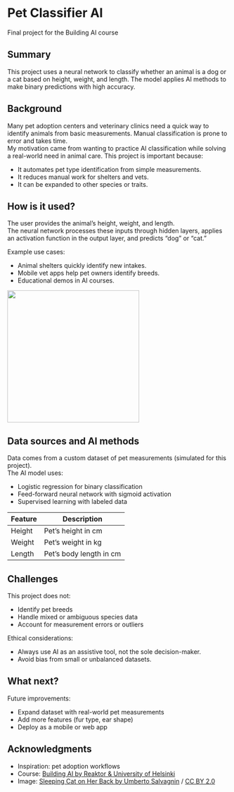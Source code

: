 # Pet Classifier AI

Final project for the Building AI course

## Summary

This project uses a neural network to classify whether an animal is a dog or a cat based on height, weight, and length. The model applies AI methods to make binary predictions with high accuracy.

## Background

Many pet adoption centers and veterinary clinics need a quick way to identify animals from basic measurements. Manual classification is prone to error and takes time.  
My motivation came from wanting to practice AI classification while solving a real-world need in animal care. This project is important because:

* It automates pet type identification from simple measurements.
* It reduces manual work for shelters and vets.
* It can be expanded to other species or traits.

## How is it used?

The user provides the animal’s height, weight, and length.  
The neural network processes these inputs through hidden layers, applies an activation function in the output layer, and predicts “dog” or “cat.”

Example use cases:
* Animal shelters quickly identify new intakes.
* Mobile vet apps help pet owners identify breeds.
* Educational demos in AI courses.

<img src="https://upload.wikimedia.org/wikipedia/commons/5/5e/Sleeping_cat_on_her_back.jpg" width="300">

## Data sources and AI methods

Data comes from a custom dataset of pet measurements (simulated for this project).  
The AI model uses:
* Logistic regression for binary classification
* Feed-forward neural network with sigmoid activation
* Supervised learning with labeled data

| Feature  | Description            |
|----------|------------------------|
| Height   | Pet’s height in cm      |
| Weight   | Pet’s weight in kg      |
| Length   | Pet’s body length in cm |

## Challenges

This project does not:
* Identify pet breeds
* Handle mixed or ambiguous species data
* Account for measurement errors or outliers

Ethical considerations:
* Always use AI as an assistive tool, not the sole decision-maker.
* Avoid bias from small or unbalanced datasets.

## What next?

Future improvements:
* Expand dataset with real-world pet measurements
* Add more features (fur type, ear shape)
* Deploy as a mobile or web app

## Acknowledgments

* Inspiration: pet adoption workflows
* Course: [Building AI by Reaktor & University of Helsinki](https://buildingai.elementsofai.com/)
* Image: [Sleeping Cat on Her Back by Umberto Salvagnin](https://commons.wikimedia.org/wiki/File:Sleeping_cat_on_her_back.jpg#filelinks) / [CC BY 2.0](https://creativecommons.org/licenses/by/2.0)
